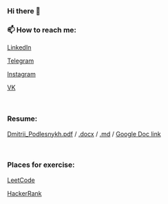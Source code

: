 ### Hi there 👋

### 📫 How to reach me:

[LinkedIn](https://www.linkedin.com/mwlite/in/dmitrii-podlesnykh)

[Telegram](https://t.me/DmitriiPodlesnykh)

[Instagram](https://www.instagram.com/d.podlesnykh/)

[VK](https://www.vk.com/dmitriipodlesnykh)

<br>

### Resume:
[Dmitrii_Podlesnykh.pdf](https://github.com/DmitriiPodlesnykh/resume/files/7333442/Dmitrii_Podlesnykh.pdf) / [.docx](https://github.com/DmitriiPodlesnykh/resume/files/7333444/Dmitrii_Podlesnykh.docx) / [.md](https://github.com/DmitriiPodlesnykh/resume/blob/master/Dmitrii_Podlesnykh.md) / [Google Doc link](https://docs.google.com/document/d/19W0rGvzkZEzHNFFNjD_tDxCzzpNnHh4xmTiTQz0plxg/edit?usp=sharing)

<br>

### Places for exercise:
[LeetCode](https://leetcode.com/DmitriiPodlesnykh/)

[HackerRank](https://www.hackerrank.com/d_podlesnykh)
<!--
**DmitriiPodlesnykh/DmitriiPodlesnykh** is a ✨ _special_ ✨ repository because its `README.md` (this file) appears on your GitHub profile.

Here are some ideas to get you started:

- 🔭 I’m currently working on ...
- 🌱 I’m currently learning ...
- 👯 I’m looking to collaborate on ...
- 🤔 I’m looking for help with ...
- 💬 Ask me about ...
- 📫 How to reach me: ...
- 😄 Pronouns: ...
- ⚡ Fun fact: ...
-->
